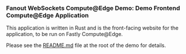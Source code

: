 ### Fanout WebSockets Compute@Edge Demo: Demo Frontend Compute@Edge Application

This application is written in Rust and is the front-facing website for the application, to be run on Fastly Compute@Edge.

Please see the [README.md](https://github.com/fastly/fanout-compute-js-demo) file at the root of the demo for details.
